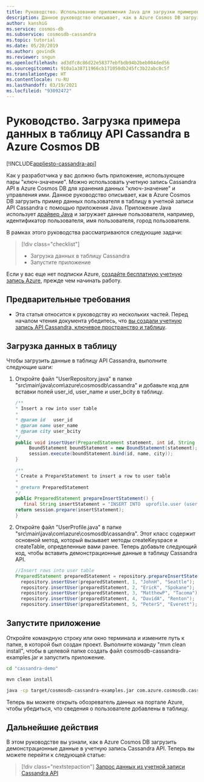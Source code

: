 ```yaml
---
title: Руководство. Использование приложения Java для загрузки примеров данных в таблицу API Cassandra в Azure Cosmos DB
description: Данное руководство описывает, как в Azure Cosmos DB загрузить пример данных пользователя в таблицу учетной записи API Cassandra с помощью приложения Java.
author: kanshiG
ms.service: cosmos-db
ms.subservice: cosmosdb-cassandra
ms.topic: tutorial
ms.date: 05/20/2019
ms.author: govindk
ms.reviewer: sngun
ms.openlocfilehash: ad3dfc8c86d22e58377ebfbdb94b2beb004ded56
ms.sourcegitcommit: 910a1a38711966cb171050db245fc3b22abc8c5f
ms.translationtype: HT
ms.contentlocale: ru-RU
ms.lasthandoff: 03/19/2021
ms.locfileid: "93092472"
---
```

# <a name="tutorial-load-sample-data-into-a-cassandra-api-table-in-azure-cosmos-db"></a>Руководство. Загрузка примера данных в таблицу API Cassandra в Azure Cosmos DB
[!INCLUDE[appliesto-cassandra-api](includes/appliesto-cassandra-api.md)]

Как у разработчика у вас должно быть приложение, использующее пары "ключ-значение". Можно использовать учетную запись Cassandra API в Azure Cosmos DB для хранения данных "ключ-значение" и управления ими. Данное руководство описывает, как в Azure Cosmos DB загрузить пример данных пользователя в таблицу в учетной записи API Cassandra с помощью приложения Java. Приложение Java использует [драйвер Java](https://github.com/datastax/java-driver) и загружает данные пользователя, например, идентификатор пользователя, имя пользователя, город пользователя. 

В рамках этого руководства рассматриваются следующие задачи:

> [!div class="checklist"]
> * Загрузка данных в таблицу Cassandra
> * Запустите приложение

Если у вас еще нет подписки Azure, [создайте бесплатную учетную запись Azure](https://azure.microsoft.com/free/?WT.mc_id=A261C142F), прежде чем начинать работу.

## <a name="prerequisites"></a>Предварительные требования

* Эта статья относится к руководству из нескольких частей. Перед началом чтения документа убедитесь, что [вы создали учетную запись API Cassandra, ключевое пространство и таблицу](create-cassandra-api-account-java.md).   

## <a name="load-data-into-the-table"></a>Загрузка данных в таблицу

Чтобы загрузить данные в таблицу API Cassandra, выполните следующие шаги:

1. Откройте файл "UserRepository.java" в папке "src\main\java\com\azure\cosmosdb\cassandra" и добавьте код для вставки полей user_id, user_name и user_bcity в таблицу.

   ```java
   /**
   * Insert a row into user table
   *
   * @param id   user_id
   * @param name user_name
   * @param city user_bcity
   */
   public void insertUser(PreparedStatement statement, int id, String name, String city) {
        BoundStatement boundStatement = new BoundStatement(statement);
        session.execute(boundStatement.bind(id, name, city));
   }

   /**
   * Create a PrepareStatement to insert a row to user table
   *
   * @return PreparedStatement
   */
   public PreparedStatement prepareInsertStatement() {
      final String insertStatement = "INSERT INTO  uprofile.user (user_id, user_name , user_bcity) VALUES (?,?,?)";
   return session.prepare(insertStatement);
   }
   ```
 
2. Откройте файл "UserProfile.java" в папке "src\main\java\com\azure\cosmosdb\cassandra". Этот класс содержит основной метод, который вызывает методы createKeyspace и createTable, определенные вами ранее. Теперь добавьте следующий код, чтобы вставить демонстрационные данные в таблицу Cassandra API.

   ```java
   //Insert rows into user table
   PreparedStatement preparedStatement = repository.prepareInsertStatement();
     repository.insertUser(preparedStatement, 1, "JohnH", "Seattle");
     repository.insertUser(preparedStatement, 2, "EricK", "Spokane");
     repository.insertUser(preparedStatement, 3, "MatthewP", "Tacoma");
     repository.insertUser(preparedStatement, 4, "DavidA", "Renton");
     repository.insertUser(preparedStatement, 5, "PeterS", "Everett");
   ```

## <a name="run-the-app"></a>Запустите приложение

Откройте командную строку или окно терминала и измените путь к папке, в которой был создан проект. Выполните команду "mvn clean install", чтобы в целевой папке создать файл cosmosdb-cassandra-examples.jar и запустить приложение. 

```bash
cd "cassandra-demo"

mvn clean install

java -cp target/cosmosdb-cassandra-examples.jar com.azure.cosmosdb.cassandra.examples.UserProfile
```

Теперь вы можете открыть обозреватель данных на портале Azure, чтобы убедиться, что сведения о пользователе добавлены в таблицу.
    
## <a name="next-steps"></a>Дальнейшие действия

В этом руководстве вы узнали, как в Azure Cosmos DB загрузить демонстрационные данные в учетную запись Cassandra API. Теперь вы можете перейти к следующей статье:

> [!div class="nextstepaction"]
> [Запрос данных из учетной записи Cassandra API](cassandra-api-query-data.md)
